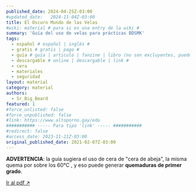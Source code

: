 ```yaml
---
published_date: 2024-04-25Z-03:00
#updated_date:   2024-11-04Z-03:00
title: El Oscuro Mundo de las Velas
#wiki: material # para si es una entry de la wiki #
summary: 'Guía del uso de velas para prácticas BDSMK'
tags:
  - español # español | inglés #
  - gratis # gratis | pago #
  - guía # guía | articulo | fanzine | libro (no son excluyentes, pueden haber varios) #
  - descargable # online | descargable | link #
  - cera
  - materiales
  - seguridad
layout: material
category: material
authors:
  - Sr_Big_Beard
featured: 1
#force_unlisted: false
#force_unpublished: false
#link: https://www.altoporno.gay/edu
########### ----- Para tipo 'link' ----- ###########
#redirect: false
#access_date: 2023-11-21Z-03:00
original_published_date: 2021-02-07Z-03:00
---
```

<script>
  import guia from '$lib/posts/material/media/el-oscuro-mundo-de-las-velas/el-oscuro-mundo-de-las-velas.pdf'
</script>

**ADVERTENCIA**: la guía sugiera el uso de cera de "cera de abeja", la misma quema por sobre los 60°C , y eso puede generar **quemaduras de primer grado**.


<object title="{title}" data={guia} type="application/pdf" width="50rem" height="1000px" alt="pdf">
<a href={guia}>Ir al pdf ↗️</a>
</object>